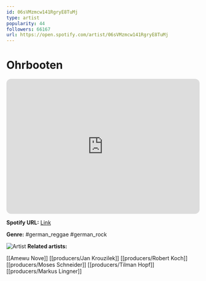 ```yaml
---
id: 06sVMzmcw141RgryE8TuMj
type: artist
popularity: 44
followers: 66167
url: https://open.spotify.com/artist/06sVMzmcw141RgryE8TuMj
---
```

# Ohrbooten

<iframe style="border-radius:12px" src="https://open.spotify.com/embed/artist/06sVMzmcw141RgryE8TuMj" width="100%" height="352" frameBorder="0" allowfullscreen="" allow="autoplay; clipboard-write; encrypted-media; fullscreen; picture-in-picture" loading="lazy"></iframe>

**Spotify URL:** [Link](https://open.spotify.com/artist/06sVMzmcw141RgryE8TuMj)

**Genre:**  #german_reggae #german_rock

![Artist](https://i.scdn.co/image/ab67616d0000b27384eec506aad89904f9d83e9b)
**Related artists:**

[[Amewu Nove]]
[[producers/Jan Krouzilek]]
[[producers/Robert Koch]]
[[producers/Moses Schneider]]
[[producers/Tilman Hopf]]
[[producers/Markus Lingner]]
